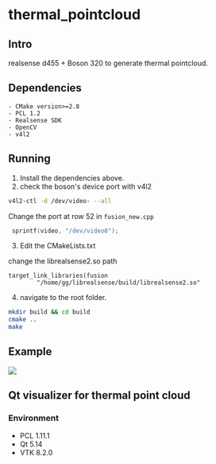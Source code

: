 # thermal_pointcloud

## Intro

realsense d455 + Boson 320 to generate thermal pointcloud.

## Dependencies

```
- CMake version>=2.8
- PCL 1.2
- Realsense SDK
- OpenCV
- v4l2
```
## Running

1. Install the dependencies above.
2. check the boson's device port with v4l2
```bash
v4l2-ctl -d /dev/video- --all
```
Change the port at row 52 in `fusion_new.cpp`
```c++
 sprintf(video, "/dev/video8");
```

3. Edit the CMakeLists.txt

change the librealsense2.so path
```
target_link_libraries(fusion
        "/home/gg/librealsense/build/librealsense2.so"
```

4. navigate to the root folder.

```bash
mkdir build && cd build
cmake ..
make
```
## Example
![](video/thermalpcd.gif)

## Qt visualizer for thermal point cloud
### Environment
- PCL 1.11.1
- Qt 5.14
- VTK 8.2.0

